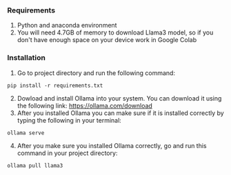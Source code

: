 ### Requirements
1. Python and anaconda environment
2. You will need 4.7GB of memory to download Llama3 model, so if you don't have enough space on your device work in Google Colab
### Installation

1. Go to project directory and run the following command:
```
pip install -r requirements.txt
```

2. Dowload and install Ollama into your system. You can download it using the following link: https://ollama.com/download
3. After you installed Ollama you can make sure if it is installed correctly by typing the following in your terminal:
```
ollama serve
```
4. After you make sure you installed Ollama correctly, go and run this command in your project directory:
```
ollama pull llama3
```